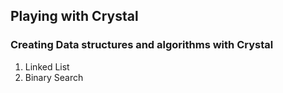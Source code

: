 ## Playing with Crystal


### Creating Data structures and algorithms with Crystal

 1. Linked List
 2. Binary Search
 
